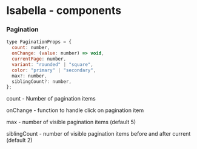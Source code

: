 # Isabella - components

### Pagination

```js
type PaginationProps = {
  count: number,
  onChange: (value: number) => void,
  currentPage: number,
  variant: "rounded" | "square",
  color: "primary" | "secondary",
  max?: number,
  siblingCount?: number,
};
```

count - Number of pagination items

onChange - function to handle click on pagination item

max - number of visible pagination items (default 5)

siblingCount - number of visible pagination items before and after current (default 2)
